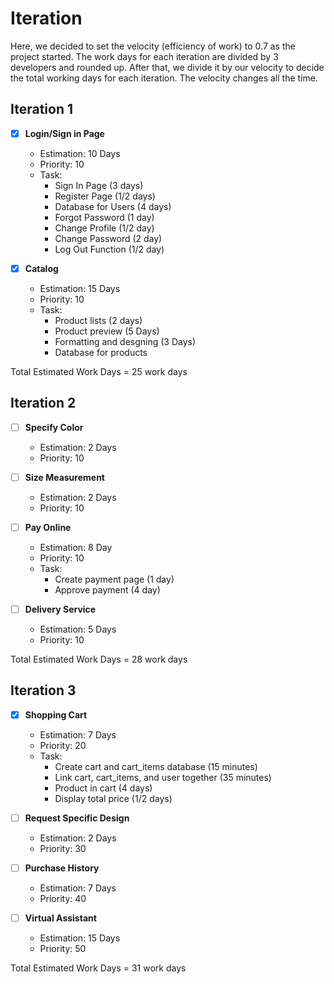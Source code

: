 # Iteration
Here, we decided to set the velocity (efficiency of work) to 0.7 as the project started. 
The work days for each iteration are divided by 3 developers and rounded up. 
After that, we divide it by our velocity to decide the total working days for each iteration. The velocity changes all the time.
</br>

## Iteration 1
- [x] **Login/Sign in Page**
  - Estimation: 10 Days
  - Priority: 10
  - Task:
      - Sign In Page (3 days)
      - Register Page (1/2 days)
      - Database for Users (4 days)
      - Forgot Password (1 day)
      - Change Profile (1/2 day)
      - Change Password (2 day)
      - Log Out Function (1/2 day)

- [x] **Catalog**
  - Estimation: 15 Days
  - Priority: 10
  - Task:
      - Product lists (2 days)
      - Product preview (5 Days)
      - Formatting and desgning (3 Days)
      - Database for products

Total Estimated Work Days = 25 work days </br>

## Iteration 2
- [ ] **Specify Color**
  - Estimation: 2 Days
  - Priority: 10

- [ ] **Size Measurement**
  - Estimation: 2 Days
  - Priority: 10

- [ ] **Pay Online**
  - Estimation: 8 Day
  - Priority: 10
  - Task:
      - Create payment page (1 day)
      - Approve payment (4 day)

- [ ] **Delivery Service**
  - Estimation: 5 Days
  - Priority: 10

Total Estimated Work Days = 28 work days </br>

## Iteration 3
- [x] **Shopping Cart** 
  - Estimation: 7 Days
  - Priority: 20
  - Task:
      - Create cart and cart_items database (15 minutes)
      - Link cart, cart_items, and user together (35 minutes)
      - Product in cart (4 days)
      - Display total price (1/2 days)

- [ ] **Request Specific Design**
  - Estimation: 2 Days
  - Priority: 30

- [ ] **Purchase History**
  - Estimation: 7 Days
  - Priority: 40

- [ ] **Virtual Assistant**
  - Estimation: 15 Days
  - Priority: 50

Total Estimated Work Days = 31 work days </br>

